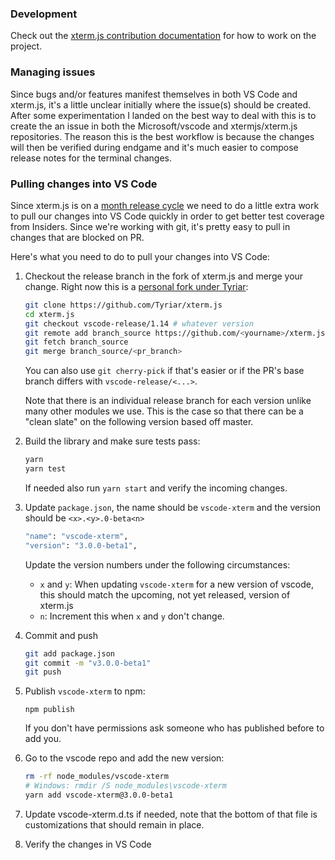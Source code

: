 ### Development

Check out the [xterm.js contribution documentation](https://github.com/xtermjs/xterm.js#development-and-contribution) for how to work on the project.

### Managing issues

Since bugs and/or features manifest themselves in both VS Code and xterm.js, it's a little unclear initially where the issue(s) should be created. After some experimentation I landed on the best way to deal with this is to create the an issue in both the Microsoft/vscode and xtermjs/xterm.js repositories. The reason this is the best workflow is because the changes will then be verified during endgame and it's much easier to compose release notes for the terminal changes.

### Pulling changes into VS Code

Since xterm.js is on a [month release cycle](https://github.com/xtermjs/xterm.js#releases) we need to do a little extra work to pull our changes into VS Code quickly in order to get better test coverage from Insiders. Since we're working with git, it's pretty easy to pull in changes that are blocked on PR.

Here's what you need to do to pull your changes into VS Code:

1. Checkout the release branch in the fork of xterm.js and merge your change. Right now this is a [personal fork under Tyriar](https://github.com/Tyriar/xterm.js):

   ```bash
   git clone https://github.com/Tyriar/xterm.js
   cd xterm.js
   git checkout vscode-release/1.14 # whatever version
   git remote add branch_source https://github.com/<yourname>/xterm.js
   git fetch branch_source
   git merge branch_source/<pr_branch>
   ```

   You can also use `git cherry-pick` if that's easier or if the PR's base branch differs with `vscode-release/<...>`.

   Note that there is an individual release branch for each version unlike many other modules we use. This is the case so that there can be a "clean slate" on the following version based off master.

2. Build the library and make sure tests pass:

   ```bash
   yarn
   yarn test
   ```

   If needed also run `yarn start` and verify the incoming changes.

3. Update `package.json`, the name should be `vscode-xterm` and the version should be `<x>.<y>.0-beta<n>`

   ```bash
   "name": "vscode-xterm",
   "version": "3.0.0-beta1",
   ```

   Update the version numbers under the following circumstances:

   - `x` and `y`: When updating `vscode-xterm` for a new version of vscode, this should match the upcoming, not yet released, version of xterm.js
   - `n`: Increment this when `x` and `y` don't change.

4. Commit and push

   ```bash
   git add package.json
   git commit -m "v3.0.0-beta1"
   git push
   ```

5. Publish `vscode-xterm` to npm:

   ```
   npm publish
   ```

   If you don't have permissions ask someone who has published before to add you.

6. Go to the vscode repo and add the new version:

   ```bash
   rm -rf node_modules/vscode-xterm
   # Windows: rmdir /S node_modules\vscode-xterm 
   yarn add vscode-xterm@3.0.0-beta1
   ```

7. Update vscode-xterm.d.ts if needed, note that the bottom of that file is customizations that should remain in place.

8. Verify the changes in VS Code